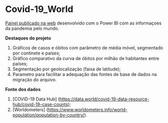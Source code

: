 # Covid-19_World
 [ Painel publicado na web](https://app.powerbi.com/view?r=eyJrIjoiMmFjODE5NWUtYTY3ZC00NDc5LWEzMWQtNGQyMTQxNWY0YzRhIiwidCI6ImVkZTA0ZTkzLTIzZTgtNDQ2OS1hNzE3LWJkNTQ5YWM3NTQ2ZSJ9&pageName=ReportSectiond382fa14702755ed2051) desenvolvido com o Power BI com as informaçoes da pandemia pelo mundo.

**Destaques do projeto**
1. Gráficos de casos e óbitos com parâmetro de média móvel, segmentado por continete e países;
2. Gráfico comparativo da curva de óbitos por milhão de habitantes entre países;
3. Segmentação por geolocalização (faixa de latitude);
3. Parametro para facilitar a adequação das fontes de base de dados na migração do arquivo.

**Fonte dos dados**
1. [COVID-19 Data Hub] (https://data.world/covid-19-data-resource-hub/covid-19-case-counts);
2. [Worldometers] (https://www.worldometers.info/world-population/population-by-country/).

